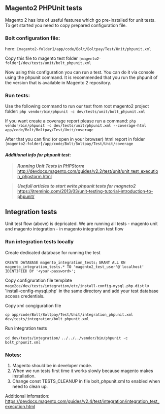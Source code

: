 ## Magento2 PHPUnit tests

Magento 2 has lots of useful features which go pre-installed for unit tests.
To get started you need to copy prepared configuration file.


### Bolt configuration file:
here: `[magento2-folder]/app/code/Bolt/Boltpay/Test/Unit/phpunit.xml`

Copy this file to magento test folder `[magento2-folder]/dev/tests/unit/bolt_phpunit.xml` 

Now using this configuration you can run a test. You can do it via console using the phpunit command. 
It is recommended that you run the phpunit of the version that is available in Magento 2 repository.

### Run tests:
Use the following command to run our test from root magento2 project folder:
`php vendor/bin/phpunit -c dev/tests/unit/bolt_phpunit.xml`

If you want create a coverage report please run a command:
`php vendor/bin/phpunit -c dev/tests/unit/phpunit.xml --coverage-html app/code/Bolt/Boltpay/Test/Unit/coverage`

After that you can find (or open in your browser) html report in folder `[magento2-folder]/app/code/Bolt/Boltpay/Test/Unit/coverage`

#### _Additional info for phpunit test_:
> _**Running Unit Tests in PHPStorm**_ 
> http://devdocs.magento.com/guides/v2.2/test/unit/unit_test_execution_phpstorm.html

> _**Usefull articles to start write phpunit tests for magneto2**_ 
> https://jtreminio.com/2013/03/unit-testing-tutorial-introduction-to-phpunit/

## Integration tests

Unit test flow (above) is depricated. We are running all tests - magento unit and magento integration - in magento integration test flow

### Run integration tests locally

Create dedicated database for running the test

`CREATE DATABASE magento_integration_tests;`
`GRANT ALL ON magento_integration_tests.* TO 'magento2_test_user'@'localhost' IDENTIFIED BY '<your-password>';`

Copy configruration file template `mage2ce/dev/tests/integration/etc/install-config-mysql.php.dist` to 'install-config-mysql.php' in the same directory and add your test database access credentials.

Copy xml congiguration file

`cp app/code/Bolt/Boltpay/Test/Unit/integration_phpunit.xml dev/tests/integration/bolt_phpunit.xml`

Run integration tests

`cd dev/tests/integration/`
`../../../vendor/bin/phpunit -c bolt_phpunit.xml`

### Notes:
1. Magento should be in developer mode.
2. When we run tests first time it works slowly because magento makes installation.
3. Change const TESTS_CLEANUP in file bolt_phpunit.xml to enabled when need to clean up.

Additional infomation:
https://devdocs.magento.com/guides/v2.4/test/integration/integration_test_execution.html
